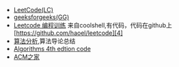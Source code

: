 - [LeetCode(LC)][1]
- [geeksforgeeks(GG)][2]
- [Leetcode 编程训练][3] 来自coolshell,有代码，代码在github上[https://github.com/haoel/leetcode][4]
- [算法分析][5],算法导论总结
- [Algorithms 4th edtion code][6]
- [ACM之家][7]



[1]: http://leetcode.com/ 
[2]: http://www.geeksforgeeks.org/
[3]: http://coolshell.cn/articles/12052.html
[4]: https://github.com/haoel/leetcode
[5]: http://www.cnblogs.com/tanky_woo/category/281110.html
[6]: http://algs4.cs.princeton.edu/code/
[7]: http://www.acmerblog.com





